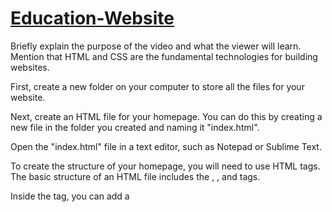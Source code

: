 # [Education-Website](https://musharafali07.github.io/Education-Website/)
Briefly explain the purpose of the video and what the viewer will learn. Mention that HTML and CSS are the fundamental technologies for building websites.

First, create a new folder on your computer to store all the files for your website.

Next, create an HTML file for your homepage. You can do this by creating a new file in the folder you created and naming it "index.html".

Open the "index.html" file in a text editor, such as Notepad or Sublime Text.

To create the structure of your homepage, you will need to use HTML tags. The basic structure of an HTML file includes the <html>, <head>, and <body> tags.

Inside the <head> tag, you can add a <title> tag to specify the title of your webpage. You can also include other elements, such as meta tags and link tags to link to your CSS stylesheet.

Inside the <body> tag, you can add content to your webpage using various HTML tags, such as <h1> for headings, <p> for paragraphs, and <img> for images.

Once you have added your content to the homepage, you can create additional HTML files for other pages on your website, such as an "about" page or a "contact" page.

To add styling to your website, you can create a CSS stylesheet. This can be done by creating a new file in the same folder and naming it "style.css".

In the "style.css" file, you can use CSS rules to specify how different elements on your webpage should be displayed. For example, you can use the font-size property to specify the size of your headings, or the color property to specify the color of your text.

To link your CSS stylesheet to your HTML files, you can use the <link> tag inside the <head> tag of your HTML files.

That's the basic process for creating an education website using HTML and CSS
